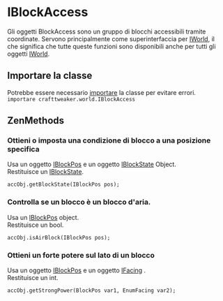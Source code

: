 # IBlockAccess

Gli oggetti BlockAccess sono un gruppo di blocchi accessibili tramite coordinate. Servono principalmente come superinterfaccia per [IWorld](/Vanilla/World/IWorld/), il che significa che tutte queste funzioni sono disponibili anche per tutti gli oggetti [IWorld](/Vanilla/World/IWorld/).

## Importare la classe

Potrebbe essere necessario [importare](/AdvancedFunctions/Import/) la classe per evitare errori.  
`importare crafttweaker.world.IBlockAccess`

## ZenMethods

### Ottieni o imposta una condizione di blocco a una posizione specifica

Usa un oggetto [IBlockPos](/Vanilla/World/IBlockPos/) e un oggetto [IBlockState](/Vanilla/Blocks/IBlockState/) Object.  
Restituisce un [IBlockState](/Vanilla/Blocks/IBlockState/).

```zenscript
accObj.getBlockState(IBlockPos pos);
```

### Controlla se un blocco è un blocco d'aria.

Usa un [IBlockPos](/Vanilla/World/IBlockPos/) object.  
Restituisce un bool.

```zenscript
accObj.isAirBlock(IBlockPos pos);
```

### Ottieni un forte potere sul lato di un blocco

Usa un oggetto [IBlockPos](/Vanilla/World/IBlockPos/) e un oggetto [IFacing](/Vanilla/World/IFacing/) .  
Restituisce un int.

```zenscript
accObj.getStrongPower(BlockPos var1, EnumFacing var2);
```